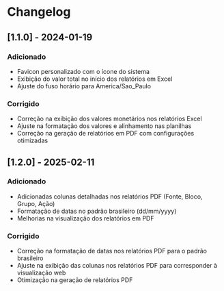 # Changelog

## [1.1.0] - 2024-01-19

### Adicionado
- Favicon personalizado com o ícone do sistema
- Exibição do valor total no início dos relatórios em Excel
- Ajuste do fuso horário para America/Sao_Paulo

### Corrigido
- Correção na exibição dos valores monetários nos relatórios Excel
- Ajuste na formatação dos valores e alinhamento nas planilhas
- Correção na geração de relatórios em PDF com configurações otimizadas 

## [1.2.0] - 2025-02-11

### Adicionado
- Adicionadas colunas detalhadas nos relatórios PDF (Fonte, Bloco, Grupo, Ação)
- Formatação de datas no padrão brasileiro (dd/mm/yyyy)
- Melhorias na visualização dos relatórios em PDF

### Corrigido
- Correção na formatação de datas nos relatórios PDF para o padrão brasileiro
- Ajuste na exibição das colunas nos relatórios PDF para corresponder à visualização web
- Otimização na geração de relatórios PDF